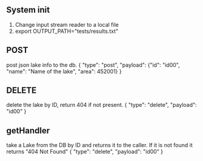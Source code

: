 ## System init
1. Change input stream reader to a local file
2. export OUTPUT_PATH="tests/results.txt"

## POST
post json lake info to the db.
{
    "type": "post",
    "payload": {"id": "id00", "name": "Name of the lake", "area": 452001}
}

## DELETE
delete the lake by ID, return 404 if not present.
{
    "type": "delete",
    "payload": "id00"
}

## getHandler
take a Lake from the DB by ID and returns it to the caller.
If it is not found it returns "404 Not Found"
{
    "type": "delete",
    "payload": "id00"
}